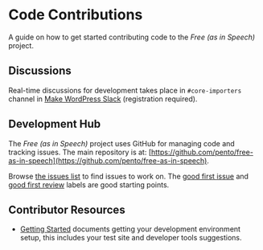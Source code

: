 # Code Contributions

A guide on how to get started contributing code to the *Free (as in Speech)* project.

## Discussions

Real-time discussions for development takes place in `#core-importers` channel in [Make WordPress Slack](https://make.wordpress.org/chat) (registration required).

## Development Hub

The *Free (as in Speech)* project uses GitHub for managing code and tracking issues. The main repository is at: [https://github.com/pento/free-as-in-speech](https://github.com/pento/free-as-in-speech).

Browse [the issues list](https://github.com/pento/free-as-in-speech/issues) to find issues to work on. The [good first issue](https://github.com/pento/free-as-in-speech/issues?q=is%3Aopen+is%3Aissue+label%3A%22Good+First+Issue%22) and [good first review](https://github.com/pento/free-as-in-speech/issues?q=is%3Aopen+is%3Aissue+label%3A%22Good+First+Issue%22) labels are good starting points.

## Contributor Resources

* [Getting Started](/docs/contributors/getting-started.md) documents getting your development environment setup, this includes your test site and developer tools suggestions.
